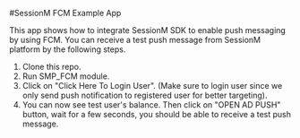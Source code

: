 #SessionM FCM Example App

This app shows how to integrate SessionM SDK to enable push messaging by using FCM. You can receive a test push message from SessionM platform by the following steps.

1. Clone this repo.
2. Run SMP_FCM module.
3. Click on "Click Here To Login User". (Make sure to login user since we only send push notification to registered user for better targeting).
4. You can now see test user's balance. Then click on "OPEN AD PUSH" button, wait for a few seconds, you should be able to receive a test push message.
